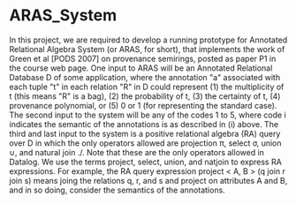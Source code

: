 # ARAS_System

In this project, we are required to develop a running prototype for Annotated
Relational Algebra System (or ARAS, for short), that implements the work of Green et al
[PODS 2007] on provenance semirings, posted as paper P1 in the course web page. One
input to ARAS will be an Annotated Relational Database D of some application, where the
annotation "a" associated with each tuple "t" in each relation "R" in D could represent (1)
the multiplicity of t (this means "R" is a bag), (2) the probability of t, (3) the certainty of
t, (4) provenance polynomial, or (5) 0 or 1 (for representing the standard case). The second
input to the system will be any of the codes 1 to 5, where code i indicates the semantic of the
annotations is as described in (i) above. The third and last input to the system is a positive
relational algebra (RA) query over D in which the only operators allowed are projection π,
select σ, union ∪, and natural join ./. Note that these are the only operators allowed in
Datalog. We use the terms project, select, union, and natjoin to express RA expressions.
For example, the RA query expression project < A, B > (q join r join s) means joing
the relations q, r, and s and project on attributes A and B, and in so doing, consider the
semantics of the annotations.
